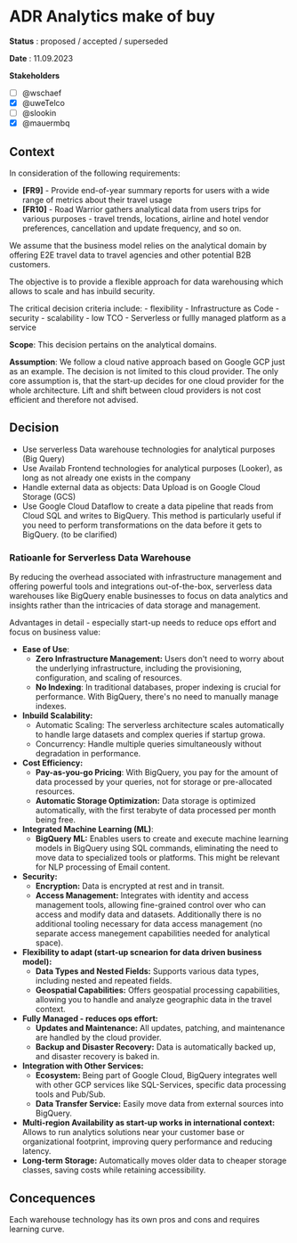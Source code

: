 # ADR Analytics make of buy

**Status** : proposed / accepted / superseded

**Date** : 11.09.2023

**Stakeholders**

- [ ] @wschaef
- [x] @uweTelco
- [ ] @slookin
- [x] @mauermbq

## Context

In consideration of the following requirements:

- **[FR9]** - Provide end-of-year summary reports for users with a wide range of metrics about their travel usage
- **[FR10]** - Road Warrior gathers analytical data from users trips for various purposes - travel trends, locations, airline and hotel vendor preferences, cancellation and update frequency, and so on.

We assume that the business model relies on the analytical domain by offering E2E travel data to travel agencies and other potential B2B customers.

The objective is to provide a flexible approach for data warehousing which allows to scale and has inbuild security.

The critical decision criteria include:
    - flexibility
    - Infrastructure as Code
    - security
    - scalability
    - low TCO
    - Serverless or fullly managed platform as a service

**Scope**: This decision pertains on the analytical domains.

**Assumption**: We follow a cloud native approach based on Google GCP just as an example. The decision is not limited to this cloud provider. The only core assumption is, that the start-up decides for one cloud provider for the whole architecture. Lift and shift between cloud providers is not cost efficient and therefore not advised.

## Decision

- Use serverless Data warehouse technologies for analytical purposes (Big Query)
- Use Availab Frontend technologies for analytical purposes (Looker), as long as not already one exists in the company
- Handle external data as objects: Data Upload is on Google Cloud Storage (GCS)
- Use Google Cloud Dataflow to create a data pipeline that reads from Cloud SQL and writes to BigQuery. This method is particularly useful if you need to perform transformations on the data before it gets to BigQuery. (to be clarified)

### Ratioanle for Serverless Data Warehouse

By reducing the overhead associated with infrastructure management and offering powerful tools and integrations out-of-the-box, serverless data warehouses like BigQuery enable businesses to focus on data analytics and insights rather than the intricacies of data storage and management.

Advantages in detail - especially start-up needs to reduce ops effort and focus on business value:

- **Ease of Use**:
  - **Zero Infrastructure Management:** Users don't need to worry about the underlying infrastructure, including the provisioning, configuration, and scaling of resources.
  - **No Indexing**: In traditional databases, proper indexing is crucial for performance. With BigQuery, there's no need to manually manage indexes.
- **Inbuild Scalability:**
  - Automatic Scaling: The serverless architecture scales automatically to handle large datasets and complex queries if startup growa.
  - Concurrency: Handle multiple queries simultaneously without degradation in performance.
- **Cost Efficiency:**
  - **Pay-as-you-go Pricing**: With BigQuery, you pay for the amount of data processed by your queries, not for storage or pre-allocated resources.
  - **Automatic Storage Optimization:** Data storage is optimized automatically, with the first terabyte of data processed per month being free.
- **Integrated Machine Learning (ML)**:
  - **BigQuery ML:** Enables users to create and execute machine learning models in BigQuery using SQL commands, eliminating the need to move data to specialized tools or platforms. This might be relevant for NLP processing of Email content.
- **Security:**
  - **Encryption:** Data is encrypted at rest and in transit.
  - **Access Management:** Integrates with identity and access management tools, allowing fine-grained control over who can access and modify data and datasets. Additionally there is no additional tooling necessary for data access management (no separate access manegement capabilities needed for analytical space).
- **Flexibility to adapt (start-up scnearion for data driven business model):**
  - **Data Types and Nested Fields:** Supports various data types, including nested and repeated fields.
  - **Geospatial Capabilities:** Offers geospatial processing capabilities, allowing you to handle and analyze geographic data in the travel context.
- **Fully Managed - reduces ops effort:**
  - **Updates and Maintenance:** All updates, patching, and maintenance are handled by the cloud provider.
  - **Backup and Disaster Recovery:** Data is automatically backed up, and disaster recovery is baked in.
- **Integration with Other Services:**
  - **Ecosystem:** Being part of Google Cloud, BigQuery integrates well with other GCP services like SQL-Services, specific data processing tools and Pub/Sub.
  - **Data Transfer Service:** Easily move data from external sources into BigQuery.
- **Multi-region Availability as start-up works in international context:** Allows to run analytics solutions near your customer base or organizational footprint, improving query performance and reducing latency.
- **Long-term Storage:** Automatically moves older data to cheaper storage classes, saving costs while retaining accessibility.

## Concequences

Each warehouse technology has its own pros and cons and requires learning curve.
